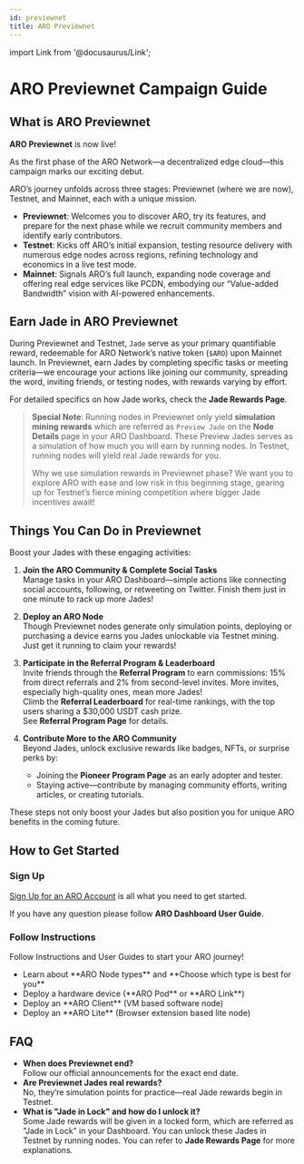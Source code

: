 ```yaml
---
id: previewnet
title: ARO Previewnet
---
```

import Link from '@docusaurus/Link';

# ARO Previewnet Campaign Guide

## What is ARO Previewnet

**ARO Previewnet** is now live! 

As the first phase of the ARO Network—a decentralized edge cloud—this campaign marks our exciting debut. 

ARO’s journey unfolds across three stages: Previewnet (where we are now), Testnet, and Mainnet, each with a unique mission.

- **Previewnet**: Welcomes you to discover ARO, try its features, and prepare for the next phase while we recruit community members and identify early contributors.
- **Testnet**: Kicks off ARO’s initial expansion, testing resource delivery with numerous edge nodes across regions, refining technology and economics in a live test mode.
- **Mainnet**: Signals ARO’s full launch, expanding node coverage and offering real edge services like PCDN, embodying our “Value-added Bandwidth” vision with AI-powered enhancements.

## Earn Jade in ARO Previewnet

During Previewnet and Testnet, `Jade` serve as your primary quantifiable reward, redeemable for ARO Network’s native token (`$ARO`) upon Mainnet launch. In Previewnet, earn Jades by completing specific tasks or meeting criteria—we encourage your actions like joining our community, spreading the word, inviting friends, or testing nodes, with rewards varying by effort.

For detailed specifics on how Jade works, check the <Link to="/campaigns/jade">**Jade Rewards Page**</Link>.

>**Special Note**: Running nodes in Previewnet only yield **simulation mining rewards** which are referred as `Preview Jade` on the **Node Details** page in your ARO Dashboard. These Preview Jades serves as a simulation of how much you will earn by running nodes. In Testnet, running nodes will yield real Jade rewards for you.  
>
>Why we use simulation rewards in Previewnet phase? We want you to explore ARO with ease and low risk in this beginning stage, gearing up for Testnet’s fierce mining competition where bigger Jade incentives await!

## Things You Can Do in Previewnet

Boost your Jades with these engaging activities:

1. **Join the ARO Community & Complete Social Tasks**  
   Manage tasks in your ARO Dashboard—simple actions like connecting social accounts, following, or retweeting on Twitter. Finish them just in one minute to rack up more Jades!

2. **Deploy an ARO Node**  
   Though Previewnet nodes generate only simulation points, deploying or purchasing a device earns you Jades unlockable via Testnet mining. Just get it running to claim your rewards!

3. **Participate in the Referral Program & Leaderboard**  
   Invite friends through the **Referral Program** to earn commissions: 15% from direct referrals and 2% from second-level invites. More invites, especially high-quality ones, mean more Jades!  
   Climb the **Referral Leaderboard** for real-time rankings, with the top users sharing a $30,000 USDT cash prize.  
   See <Link to="/campaigns/referral">**Referral Program Page**</Link> for details.

4. **Contribute More to the ARO Community**  
   Beyond Jades, unlock exclusive rewards like badges, NFTs, or surprise perks by:  
   - Joining the <Link to="/campaigns/pioneer">**Pioneer Program Page**</Link> as an early adopter and tester.  
   - Staying active—contribute by managing community efforts, writing articles, or creating tutorials.  

These steps not only boost your Jades but also position you for unique ARO benefits in the coming future. 

## How to Get Started

### Sign Up

[Sign Up for an ARO Account](https://dashboard.aro.network) is all what you need to get started. 

If you have any question please follow <Link to="/user-guides/dashboard">**ARO Dashboard User Guide**</Link>.

### Follow Instructions

Follow Instructions and User Guides to start your ARO journey!

- <Link to="/edge-node/types">Learn about **ARO Node types**</Link> and <Link to="/user-guides/run-node">**Choose which type is best for you**</Link>
- <Link to="/user-guides/device-setup">Deploy a hardware device (**ARO Pod** or **ARO Link**)</Link>
- <Link to="/user-guides/software-setup">Deploy an **ARO Client** (VM based software node)</Link>
- <Link to="/user-guides/aro-lite">Deploy an **ARO Lite** (Browser extension based lite node)</Link>

## FAQ

- **When does Previewnet end?**  
  Follow our official announcements for the exact end date.
- **Are Previewnet Jades real rewards?**  
  No, they’re simulation points for practice—real Jade rewards begin in Testnet.
- **What is "Jade in Lock" and how do I unlock it?**  
  Some Jade rewards will be given in a locked form, which are referred as "Jade in Lock" in your Dashboard. You can unlock these Jades in Testnet by running nodes. You can refer to <Link to="/campaigns/jade">**Jade Rewards Page**</Link> for more explanations. 
